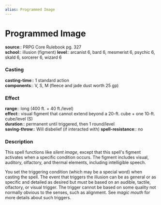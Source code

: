 ```yaml
---
alias: Programmed Image
---
```


# Programmed Image 

**source**:: PRPG Core Rulebook pg. 327  
**school**:: illusion (figment)
**level**:: arcanist 6, bard 6, mesmerist 6, psychic 6, skald 6, sorcerer 6, wizard 6

### Casting 

**casting-time**:: 1 standard action  
**components**:: V, S, M (fleece and jade dust worth 25 gp)

### Effect 

**range**:: long (400 ft. + 40 ft./level)  
**effect**:: visual figment that cannot extend beyond a 20-ft. cube + one 10-ft. cube/level (S)  
**duration**:: permanent until triggered, then 1 round/level  
**saving-throw**:: Will disbelief (if interacted with)
**spell-resistance**:: no

### Description 

This spell functions like *silent image*, except that this spell's figment activates when a specific condition occurs. The figment includes visual, auditory, olfactory, and thermal elements, including intelligible speech.  
  
You set the triggering condition (which may be a special word) when casting the spell. The event that triggers the illusion can be as general or as specific and detailed as desired but must be based on an audible, tactile, olfactory, or visual trigger. The trigger cannot be based on some quality not normally obvious to the senses, such as alignment. See *magic mouth* for more details about such triggers.
